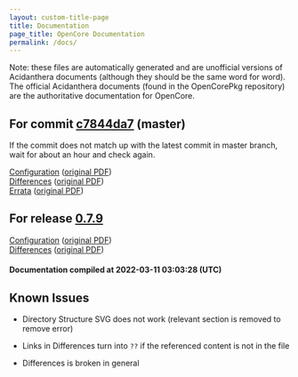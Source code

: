 ```yaml
---
layout: custom-title-page
title: Documentation
page_title: OpenCore Documentation
permalink: /docs/
---
```

Note: these files are automatically generated and are unofficial versions of Acidanthera documents (although they should be the same word for word). The official Acidanthera documents (found in the OpenCorePkg repository) are the authoritative documentation for OpenCore.

## For commit [c7844da7](https://github.com/acidanthera/OpenCorePkg/tree/c7844da7aa2dc7cc5c90c7e4c92e1eb9520ef958) (master)

If the commit does not match up with the latest commit in master branch, wait for about an hour and check again.

[Configuration](latest/Configuration.html) ([original PDF](https://github.com/acidanthera/OpenCorePkg/blob/c7844da7aa2dc7cc5c90c7e4c92e1eb9520ef958/Docs/Configuration.pdf))
<br>
[Differences](latest/Differences.html) ([original PDF](https://github.com/acidanthera/OpenCorePkg/blob/c7844da7aa2dc7cc5c90c7e4c92e1eb9520ef958/Docs/Differences/Differences.pdf))
<br>
[Errata](latest/Errata.html) ([original PDF](https://github.com/acidanthera/OpenCorePkg/blob/c7844da7aa2dc7cc5c90c7e4c92e1eb9520ef958/Docs/Errata/Errata.pdf))

## For release [0.7.9](https://github.com/acidanthera/OpenCorePkg/tree/0.7.9)

[Configuration](release/Configuration.html) ([original PDF](https://github.com/acidanthera/OpenCorePkg/blob/0.7.9/Docs/Configuration.pdf))
<br>
[Differences](release/Differences.html) ([original PDF](https://github.com/acidanthera/OpenCorePkg/blob/0.7.9/Docs/Differences/Differences.pdf))

#### Documentation compiled at 2022-03-11 03:03:28 (UTC)

## Known Issues

* Directory Structure SVG does not work (relevant section is removed to remove error)

* Links in Differences turn into `??` if the referenced content is not in the file

* Differences is broken in general
